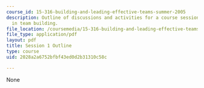 ```yaml
---
course_id: 15-316-building-and-leading-effective-teams-summer-2005
description: Outline of discussions and activities for a course session on leadership
  in team building.
file_location: /coursemedia/15-316-building-and-leading-effective-teams-summer-2005/2028a2a6752bfbf43ed0d2b31310c58c_1.pdf
file_type: application/pdf
layout: pdf
title: Session 1 Outline
type: course
uid: 2028a2a6752bfbf43ed0d2b31310c58c

---
```

None